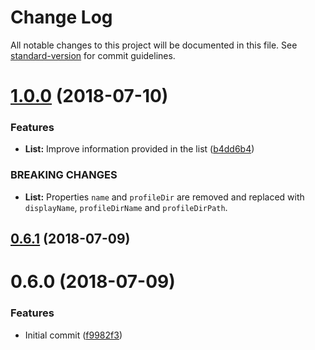 # Change Log

All notable changes to this project will be documented in this file. See [standard-version](https://github.com/conventional-changelog/standard-version) for commit guidelines.

<a name="1.0.0"></a>
# [1.0.0](https://github.com/israelroldan/chrome-profile-list/compare/v0.6.1...v1.0.0) (2018-07-10)


### Features

* **List:** Improve information provided in the list ([b4dd6b4](https://github.com/israelroldan/chrome-profile-list/commit/b4dd6b4))


### BREAKING CHANGES

* **List:** Properties `name` and `profileDir` are removed and replaced with `displayName`,
`profileDirName` and `profileDirPath`.



<a name="0.6.1"></a>
## [0.6.1](https://github.com/israelroldan/chrome-profile-list/compare/v0.6.0...v0.6.1) (2018-07-09)



<a name="0.6.0"></a>
# 0.6.0 (2018-07-09)


### Features

* Initial commit ([f9982f3](https://github.com/israelroldan/chrome-profile-list/commit/f9982f3))
